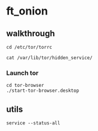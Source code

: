# ft_onion

## walkthrough

```
cd /etc/tor/torrc
```
```
cat /var/lib/tor/hidden_service/
```

### Launch tor
```
cd tor-browser
./start-tor-browser.desktop
```

## utils
```
service --status-all
```
